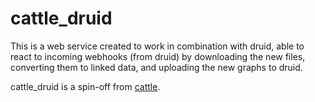 # cattle_druid

This is a web service created to work in combination with druid, able to react to incoming webhooks (from druid) by downloading the new files, converting them to linked data, and uploading the new graphs to druid.

cattle_druid is a spin-off from [cattle](http://cattle.datalegend.net/).